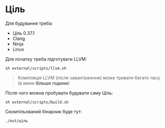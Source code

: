# Ціль

Для будування треба:

- Ціль 0.37.1
- Clang
- Ninja
- Linux

Для початку треба підготувати LLVM:

```shell
sh external/scripts/llvm.sh
```

> Компіляція LLVM (після завантаження) може тривати багато часу (в мене **більше години**)

Після чого можна пробувати будувати саму Ціль:

```shell
sh external/scripts/build.sh
```

Скомпільований бінарник буде тут:

```shell
./out/ціль
```